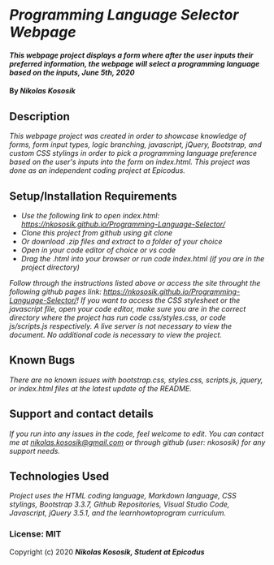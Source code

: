 # _Programming Language Selector Webpage_

#### _This webpage project displays a form where after the user inputs their preferred information, the webpage will select a programming language based on the inputs, June 5th, 2020_

#### By _**Nikolas Kososik**_

## Description

_This webpage project was created in order to showcase knowledge of forms, form input types, logic branching, javascript, jQuery, Bootstrap, and custom CSS stylings in order to pick a programming language preference based on the user's inputs into the form on index.html. This project was done as an independent coding project at Epicodus._

## Setup/Installation Requirements

* _Use the following link to open index.html: https://nkososik.github.io/Programming-Language-Selector/_
* _Clone this project from github using git clone_
* _Or download .zip files and extract to a folder of your choice_
* _Open in your code editor of choice or vs code_
* _Drag the .html into your browser or run code index.html (if you are in the project directory)_

_Follow through the instructions listed above or access the site throught the following github pages link: https://nkososik.github.io/Programming-Language-Selector/! If you want to access the CSS stylesheet or the javascript file, open your code editor, make sure you are in the correct directory where the project has  run code css/styles.css, or code js/scripts.js respectively. A live server is not necessary to view the document. No additional code is necessary to view the project._

## Known Bugs

_There are no known issues with bootstrap.css, styles.css, scripts.js, jquery, or index.html files at the latest update of the README._

## Support and contact details

_If you run into any issues in the code, feel welcome to edit. You can contact me at nikolas.kososik@gmail.com or through github (user: nkososik) for any support needs._

## Technologies Used

_Project uses the HTML coding language, Markdown language, CSS stylings, Bootstrap 3.3.7, Github Repositories, Visual Studio Code, Javascript, jQuery 3.5.1, and the learnhowtoprogram curriculum._

### License: MIT

Copyright (c) 2020 **_Nikolas Kososik, Student at Epicodus_**